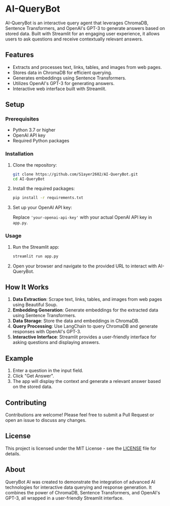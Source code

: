 # AI-QueryBot

AI-QueryBot is an interactive query agent that leverages ChromaDB, Sentence Transformers, and OpenAI's GPT-3 to generate answers based on stored data. Built with Streamlit for an engaging user experience, it allows users to ask questions and receive contextually relevant answers.

## Features

- Extracts and processes text, links, tables, and images from web pages.
- Stores data in ChromaDB for efficient querying.
- Generates embeddings using Sentence Transformers.
- Utilizes OpenAI's GPT-3 for generating answers.
- Interactive web interface built with Streamlit.

## Setup

### Prerequisites

- Python 3.7 or higher
- OpenAI API key
- Required Python packages

### Installation

1. Clone the repository:

    ```bash
    git clone https://github.com/S1ayer2602/AI-QueryBot.git
    cd AI-QueryBot
    ```

2. Install the required packages:

    ```bash
    pip install -r requirements.txt
    ```

3. Set up your OpenAI API key:

    Replace `'your-openai-api-key'` with your actual OpenAI API key in `app.py`.

### Usage

1. Run the Streamlit app:

    ```bash
    streamlit run app.py
    ```

2. Open your browser and navigate to the provided URL to interact with AI-QueryBot.

## How It Works

1. **Data Extraction**: Scrape text, links, tables, and images from web pages using Beautiful Soup.
2. **Embedding Generation**: Generate embeddings for the extracted data using Sentence Transformers.
3. **Data Storage**: Store the data and embeddings in ChromaDB.
4. **Query Processing**: Use LangChain to query ChromaDB and generate responses with OpenAI's GPT-3.
5. **Interactive Interface**: Streamlit provides a user-friendly interface for asking questions and displaying answers.

## Example

1. Enter a question in the input field.
2. Click "Get Answer".
3. The app will display the context and generate a relevant answer based on the stored data.

## Contributing

Contributions are welcome! Please feel free to submit a Pull Request or open an issue to discuss any changes.

## License

This project is licensed under the MIT License - see the [LICENSE](LICENSE) file for details.

## About

QueryBot AI was created to demonstrate the integration of advanced AI technologies for interactive data querying and response generation. It combines the power of ChromaDB, Sentence Transformers, and OpenAI's GPT-3, all wrapped in a user-friendly Streamlit interface.


